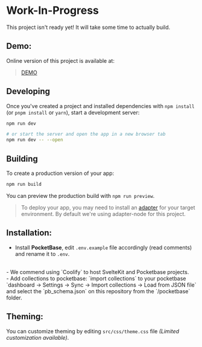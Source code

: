 # Work-In-Progress
This project isn't ready yet! It will take some time to actually build.

## Demo:

Online version of this project is available at:
<br>
> [DEMO](https://comic.rosesintheflames.com/)

## Developing

Once you've created a project and installed dependencies with `npm install` (or `pnpm install` or `yarn`), start a development server:

```bash
npm run dev

# or start the server and open the app in a new browser tab
npm run dev -- --open
```

## Building

To create a production version of your app:

```bash
npm run build
```

You can preview the production build with `npm run preview`.

> To deploy your app, you may need to install an [adapter](https://kit.svelte.dev/docs/adapters) for your target environment.
> By default we're using adapter-node for this project.

## Installation:

- Install **PocketBase**, edit `.env.example` file accordingly (read comments) and rename it to `.env`.
<br>
- We commend using `Coolify` to host SvelteKit and Pocketbase projects.
<br>
- Add collections to pocketbase: `import collections` to your pocketbase `dashboard -> Settings -> Sync -> Import collections -> Load from JSON file` and select the `pb_schema.json` on this repository from the `/pocketbase` folder.

## Theming:

You can customize theming by editing `src/css/theme.css` file _(Limited customization available)_.
